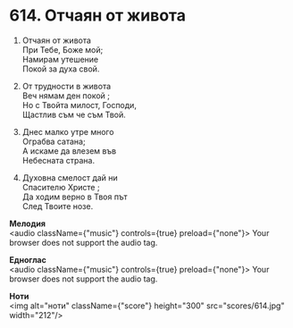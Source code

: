# 614. Отчаян от живота  

1. Отчаян от живота  
При Тебе, Боже мой;  
Намирам утешение  
Покой за духа свой.  

2. От трудности в живота  
Веч нямам ден покой ;  
Но с Твойта милост, Господи,  
Щастлив съм че съм Твой.  

3. Днес малко утре много  
Ограбва сатана;  
А искаме да влезем във  
Небесната страна.  

4. Духовна смелост дай ни  
Спасителю Христе ;  
Да ходим верно в Твоя път  
След Твоите нозе.  

__Мелодия__  
<audio className={"music"} controls={true} preload={"none"}><source src="mp3/614.mp3" type="audio/mpeg"/>
Your browser does not support the audio tag.
</audio>  

__Едноглас__  
<audio className={"music"} controls={true} preload={"none"}><source src="transp/614.mp3" type="audio/mpeg"/>
Your browser does not support the audio tag.
</audio>  

__Ноти__  
<img alt="ноти" className={"score"} height="300" src="scores/614.jpg" width="212"/>
